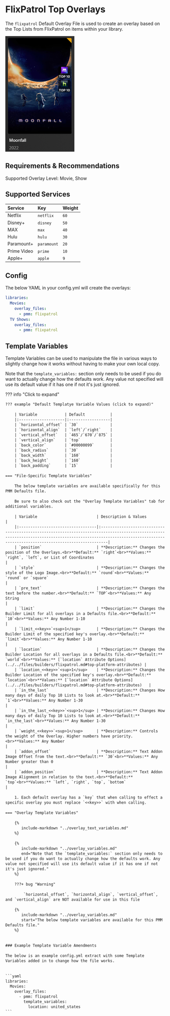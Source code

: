 # FlixPatrol Top Overlays

The `flixpatrol` Default Overlay File is used to create an overlay based on the Top Lists from FlixPatrol on items within your library.

![](images/flixpatrol.png)

## Requirements & Recommendations

Supported Overlay Level: Movie, Show

## Supported Services

| Service     | Key         | Weight |
|:------------|:------------|:-------|
| Netflix     | `netflix`   | `60`   |
| Disney+     | `disney`    | `50`   |
| MAX         | `max`       | `40`   |
| Hulu        | `hulu`      | `30`   |
| Paramount+  | `paramount` | `20`   |
| Prime Video | `prime`     | `10`   |
| Apple+      | `apple`     | `9`    |

## Config

The below YAML in your config.yml will create the overlays:

```yaml
libraries:
  Movies:
    overlay_files:
      - pmm: flixpatrol
  TV Shows:
    overlay_files:
      - pmm: flixpatrol
```

## Template Variables

Template Variables can be used to manipulate the file in various ways to slightly change how it works without having to make your own local copy.

Note that the `template_variables:` section only needs to be used if you do want to actually change how the defaults work. Any value not specified will use its default value if it has one if not it's just ignored.

??? info "Click to expand"

    ??? example "Default Templatye Variable Values (click to expand)"

        | Variable            | Default           |
        |:--------------------|:------------------|
        | `horizontal_offset` | `30`              |
        | `horizontal_align`  | `left`/`right`    |
        | `vertical_offset`   | `465`/`670`/`875` |
        | `vertical_align`    | `top`             |
        | `back_color`        | `#00000099`       |
        | `back_radius`       | `30`              |
        | `back_width`        | `160`             |
        | `back_height`       | `160`             |
        | `back_padding`      | `15`              |
        
    === "File-Specific Template Variables"

        The below template variables are available specifically for this PMM Defaults file.

        Be sure to also check out the "Overlay Template Variables" tab for additional variables.

        | Variable                          | Description & Values                                                                                                                                                                                                 |
        |:----------------------------------|:---------------------------------------------------------------------------------------------------------------------------------------------------------------------------------------------------------------------|
        | `position`                        | **Description:** Changes the position of the Overlays.<br>**Default:** `right`<br>**Values:** `right`, `left`, or List of Coordinates                                                                                |
        | `style`                           | **Description:** Changes the style of the Logo Image.<br>**Default:** `round`<br>**Values:** `round` or `square`                                                                                                     |
        | `pre_text`                        | **Description:** Changes the text before the number.<br>**Default:** `TOP`<br>**Values:** Any String                                                                                                                 |
        | `limit`                           | **Description:** Changes the Builder Limit for all overlays in a Defaults file.<br>**Default:** `10`<br>**Values:** Any Number 1-10                                                                                  |
        | `limit_<<key>>`<sup>1</sup>       | **Description:** Changes the Builder Limit of the specified key's overlay.<br>**Default:** `limit`<br>**Values:** Any Number 1-10                                                                                    |
        | `location`                        | **Description:** Changes the Builder Location for all overlays in a Defaults file.<br>**Default:** `world`<br>**Values:** [`location` Attribute Options](../../files/builders/flixpatrol.md#top-platform-attributes) |
        | `location_<<key>>`<sup>1</sup>    | **Description:** Changes the Builder Location of the specified key's overlay.<br>**Default:** `location`<br>**Values:** [`location` Attribute Options](../../files/builders/flixpatrol.md#top-platform-attributes)   |
        | `in_the_last`                     | **Description:** Changes How many days of daily Top 10 Lists to look at.<br>**Default:** `1`<br>**Values:** Any Number 1-30                                                                                          |
        | `in_the_last_<<key>>`<sup>1</sup> | **Description:** Changes How many days of daily Top 10 Lists to look at.<br>**Default:** `in_the_last`<br>**Values:** Any Number 1-30                                                                                |
        | `weight_<<key>>`<sup>1</sup>      | **Description:** Controls the weight of the Overlay. Higher numbers have priority.<br>**Values:** Any Number                                                                                                         |
        | `addon_offset`                    | **Description:** Text Addon Image Offset from the text.<br>**Default:** `30`<br>**Values:** Any Number greater than 0                                                                                                |
        | `addon_position`                  | **Description:** Text Addon Image Alignment in relation to the text.<br>**Default:** `top`<br>**Values:** `left`, `right`, `top`, `bottom`                                                                           |

        1. Each default overlay has a `key` that when calling to effect a specific overlay you must replace `<<key>>` with when calling.

    === "Overlay Template Variables"

        {%
           include-markdown "../overlay_text_variables.md"
        %}

        {%
           include-markdown "../overlay_variables.md"
           end="Note that the `template_variables:` section only needs to be used if you do want to actually change how the defaults work. Any value not specified will use its default value if it has one if not it's just ignored."
        %}

        ???+ bug "Warning"

            `horizontal_offset`, `horizontal_align`, `vertical_offset`, and `vertical_align` are NOT available for use in this file

        {%
           include-markdown "../overlay_variables.md"
           start="The below template variables are available for this PMM Defaults file."
        %}


    ### Example Template Variable Amendments

    The below is an example config.yml extract with some Template Variables added in to change how the file works.


    ```yaml
    libraries:
      Movies:
        overlay_files:
          - pmm: flixpatrol
            template_variables:
              location: united_states
    ```

